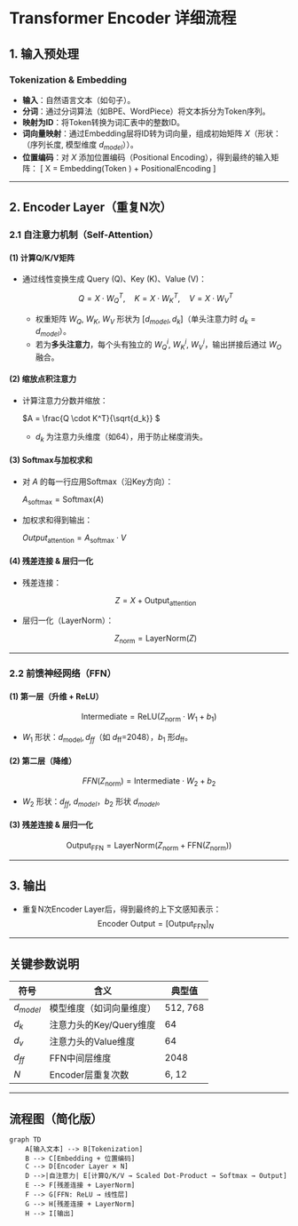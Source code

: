 # Transformer Encoder 详细流程

## 1. 输入预处理
### Tokenization & Embedding
- **输入**：自然语言文本（如句子）。
- **分词**：通过分词算法（如BPE、WordPiece）将文本拆分为Token序列。
- **映射为ID**：将Token转换为词汇表中的整数ID。
- **词向量映射**：通过Embedding层将ID转为词向量，组成初始矩阵 $X$（形状：（序列长度, 模型维度 $d_{model}$））。
- **位置编码**：对 $X$ 添加位置编码（Positional Encoding），得到最终的输入矩阵：
  \[
  X = $\text{Embedding}$($\text{Token}$ ) + $\text{PositionalEncoding}$
  \]

---

## 2. Encoder Layer（重复N次）
### 2.1 自注意力机制（Self-Attention）
#### (1) 计算Q/K/V矩阵
- 通过线性变换生成 $\text{Query (Q)}、\text{Key (K)}、\text{Value (V)}$：
  
  $$Q = X  \cdot  W_Q^T, \quad K = X \cdot W_K^T, \quad V = X \cdot W_V^T$$
 
  - 权重矩阵 $W_Q$, $W_K$, $W_V$ 形状为 $[d_{model}, d_k]$（单头注意力时 $d_k = d_{model}$）。
  - 若为**多头注意力**，每个头有独立的 $W_Q^i$, $W_K^i$, $W_V^i$，输出拼接后通过 $W_O$ 融合。

#### (2) 缩放点积注意力
- 计算注意力分数并缩放：
  
  $A =  \frac{Q \cdot K^T}{\sqrt{d_k}} $
  
  - $d_k$ 为注意力头维度（如64），用于防止梯度消失。

#### (3) Softmax与加权求和
- 对 $A$ 的每一行应用Softmax（沿Key方向）：
 
   $A_{\text{softmax}}  = \text{Softmax}(A)$
 
- 加权求和得到输出：
 
  $Output_{\text{attention}}= A_{\text{softmax}} \cdot V$
  
  

#### (4) 残差连接 & 层归一化
- 残差连接：
 
  $$Z = X + \text{Output}_{\text{attention}}$$
 
- 层归一化（LayerNorm）：
  
  $$Z_{\text{norm}} = \text{LayerNorm}(Z)$$
 

---

### 2.2 前馈神经网络（FFN）
#### (1) 第一层（升维 + ReLU）
$$
\text{Intermediate} = \text{ReLU}(Z_{\text{norm}} \cdot W_1 + b_1)
$$
- $W_1$ 形状：$d_{\text{model}}, d_{ff}$（如 $d_{\text{ff}}$=2048），$b_1$ 形$d_{\text{ff}}$。

#### (2) 第二层（降维）
$$
FFN(Z_{\text{norm}}) = \text{Intermediate} \cdot W_2 + b_2
$$
- $W_2$ 形状：$d_{ff}$, $d_{model}$，$b_2$ 形状 $d_{model}$。

#### (3) 残差连接 & 层归一化
$$
\text{Output}_{\text{FFN}} = \text{LayerNorm}(Z_{\text{norm}} + \text{FFN}(Z_{\text{norm}}))
$$

---

## 3. 输出
- 重复N次Encoder Layer后，得到最终的上下文感知表示：
  $$
  \text{Encoder Output} = [\text{Output}_{\text{FFN}}]_N
  $$

---

## 关键参数说明
| 符号              | 含义                          | 典型值         |
|-------------------|-------------------------------|---------------|
| $d_{model}$       | 模型维度（如词向量维度）       | 512, 768      |
| $d_k$             | 注意力头的Key/Query维度        | 64            |
| $d_v$             | 注意力头的Value维度            | 64            |
| $d_{ff}$          | FFN中间层维度                 | 2048          |
| $N$               | Encoder层重复次数             | 6, 12         |

---

## 流程图（简化版）
```mermaid
graph TD
    A[输入文本] --> B[Tokenization]
    B --> C[Embedding + 位置编码]
    C --> D[Encoder Layer × N]
    D -->|自注意力| E[计算Q/K/V → Scaled Dot-Product → Softmax → Output]
    E --> F[残差连接 + LayerNorm]
    F --> G[FFN: ReLU → 线性层]
    G --> H[残差连接 + LayerNorm]
    H --> I[输出]
